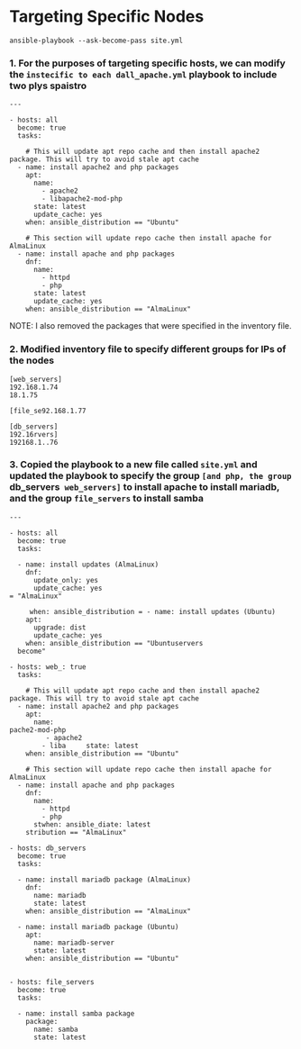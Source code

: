 # Targeting Specific Nodes

```
ansible-playbook --ask-become-pass site.yml
```

### 1. For the purposes of targeting specific hosts, we can modify the `instecific to each dall_apache.yml` playbook to include two plys spaistro

```
---

- hosts: all
  become: true
  tasks:

    # This will update apt repo cache and then install apache2 package. This will try to avoid stale apt cache
  - name: install apache2 and php packages
    apt:
      name:
        - apache2
        - libapache2-mod-php
      state: latest
      update_cache: yes
    when: ansible_distribution == "Ubuntu"

    # This section will update repo cache then install apache for AlmaLinux
  - name: install apache and php packages
    dnf:
      name:
        - httpd
        - php
      state: latest
      update_cache: yes
    when: ansible_distribution == "AlmaLinux"
```

NOTE: I also removed the packages that were specified in the inventory file. 

### 2. Modified inventory file to specify different groups for IPs of the nodes

```
[web_servers]
192.168.1.74
18.1.75

[file_se92.168.1.77

[db_servers]
192.16rvers]
192168.1..76
```

### 3. Copied the playbook to a new file called `site.yml` and updated the playbook to specify the group `[and php, the group `db_servers` web_servers]` to install apache to install mariadb, and the group `file_servers` to install samba

```
---

- hosts: all
  become: true
  tasks:

  - name: install updates (AlmaLinux)
    dnf:
      update_only: yes
      update_cache: yes
= "AlmaLinux"

     when: ansible_distribution = - name: install updates (Ubuntu)
    apt:
      upgrade: dist
      update_cache: yes
    when: ansible_distribution == "Ubuntuservers
  become"

- hosts: web_: true
  tasks:

    # This will update apt repo cache and then install apache2 package. This will try to avoid stale apt cache
  - name: install apache2 and php packages
    apt:
      name:
pache2-mod-php
         - apache2
        - liba     state: latest
    when: ansible_distribution == "Ubuntu"

    # This section will update repo cache then install apache for AlmaLinux
  - name: install apache and php packages
    dnf:
      name:
        - httpd
        - php
      stwhen: ansible_diate: latest
    stribution == "AlmaLinux"

- hosts: db_servers
  become: true
  tasks:

  - name: install mariadb package (AlmaLinux)
    dnf:
      name: mariadb
      state: latest
    when: ansible_distribution == "AlmaLinux"

  - name: install mariadb package (Ubuntu)
    apt:
      name: mariadb-server
      state: latest
    when: ansible_distribution == "Ubuntu"


- hosts: file_servers
  become: true
  tasks:

  - name: install samba package
    package:
      name: samba
      state: latest
```
